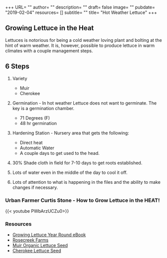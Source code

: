 +++
URL= ""
author= ""
description= ""
draft= false
image= ""
pubdate= "2019-02-04"
resources= []
subtitle= ""
title= "Hot Weather Lettuce"
+++

## Growing Lettuce in the Heat
Lettuces is notorious for being a cold weather loving plant and bolting at the hint of warm weather. It is, however, possible to produce lettuce in warm climates with a couple management steps.

## 6 Steps
1. Variety  
	+ Muir
	+ Cherokee

2. Germination - In hot weather Lettuce does not want to germinate. The key is a germination chamber.
	+ 71 Degrees (F)
	+ 48 hr germination

3. Hardening Station - Nursery area that gets the following:
	+ Direct heat
	+ Automatic Water 
	+ A couple days to get used to the head.

4. 30% Shade cloth in field for 7-10 days to get roots established.

5. Lots of water even in the middle of the day to cool it off.

6. Lots of attention to what is happening in the files and the ability to make changes if necessary.

### Urban Farmer Curtis Stone - How to Grow Lettuce in the HEAT!
{{< youtube PWbArzUCZu0>}}


### Resources
+ [Growing Lettuce Year Round eBook](https://www.lettuceclass.com/optin-25927735v1)
+ [Rosecreek Farms](http://rosecreekfarms.net)
+ [Muir Organic Lettuce Seed](https://www.johnnyseeds.com/vegetables/lettuce/summer-crisp-lettuce-batavia/muir-organic-lettuce-seed-3881G.html)
+ [Cherokee Lettuce Seed](https://www.johnnyseeds.com/vegetables/lettuce/summer-crisp-lettuce-batavia/cherokee-lettuce-seed-2741.html)
